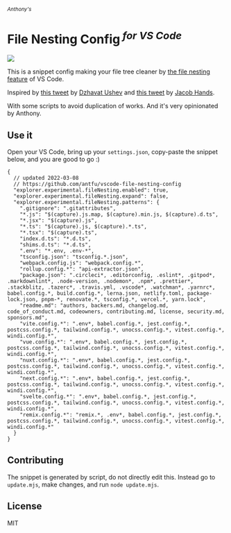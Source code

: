 <sub><em>Anthony's</em></sub>
<h1>File Nesting Config<sup><em> for VS Code</em></sup></h1>

![](https://user-images.githubusercontent.com/11247099/157142238-b00deecb-8d56-424f-9b20-ef6a6f5ddf99.png)

This is a snippet config making your file tree cleaner by [the file nesting feature](https://code.visualstudio.com/updates/v1_64#_explorer-file-nesting) of VS Code.

Inspired by [this tweet](https://twitter.com/dzhavatushev/status/1500511236634599430) by [Dzhavat Ushev](https://twitter.com/dzhavatushev) and [this tweet](https://twitter.com/jachands/status/1500173829733240844) by [Jacob Hands](https://twitter.com/jachands).

With some scripts to avoid duplication of works. And it's very opinionated by Anthony.

## Use it

Open your VS Code, bring up your `settings.json`, copy-paste the snippet below, and you are good to go :)

```jsonc
{
  // updated 2022-03-08
  // https://github.com/antfu/vscode-file-nesting-config
  "explorer.experimental.fileNesting.enabled": true,
  "explorer.experimental.fileNesting.expand": false,
  "explorer.experimental.fileNesting.patterns": {
    ".gitignore": ".gitattributes",
    "*.js": "$(capture).js.map, $(capture).min.js, $(capture).d.ts",
    "*.jsx": "$(capture).js",
    "*.ts": "$(capture).js, $(capture).*.ts",
    "*.tsx": "$(capture).ts",
    "index.d.ts": "*.d.ts",
    "shims.d.ts": "*.d.ts",
    ".env": "*.env, .env-*",
    "tsconfig.json": "tsconfig.*.json",
    "webpack.config.js": "webpack.config.*",
    "rollup.config.*": "api-extractor.json",
    "package.json": ".circleci*, .editorconfig, .eslint*, .gitpod*, .markdownlint*, .node-version, .nodemon*, .npm*, .prettier*, .stackblitz, .tazerc*, .travis.yml, .vscode*, .watchman*, .yarnrc*, babel.config.*, build.config.*, lerna.json, netlify.toml, package-lock.json, pnpm-*, renovate.*, tsconfig.*, vercel.*, yarn.lock",
    "readme.md": "authors, backers.md, changelog.md, code_of_conduct.md, codeowners, contributing.md, license, security.md, sponsors.md",
    "vite.config.*": ".env*, babel.config.*, jest.config.*, postcss.config.*, tailwind.config.*, unocss.config.*, vitest.config.*, windi.config.*",
    "vue.config.*": ".env*, babel.config.*, jest.config.*, postcss.config.*, tailwind.config.*, unocss.config.*, vitest.config.*, windi.config.*",
    "nuxt.config.*": ".env*, babel.config.*, jest.config.*, postcss.config.*, tailwind.config.*, unocss.config.*, vitest.config.*, windi.config.*",
    "next.config.*": ".env*, babel.config.*, jest.config.*, postcss.config.*, tailwind.config.*, unocss.config.*, vitest.config.*, windi.config.*",
    "svelte.config.*": ".env*, babel.config.*, jest.config.*, postcss.config.*, tailwind.config.*, unocss.config.*, vitest.config.*, windi.config.*",
    "remix.config.*": "remix.*, .env*, babel.config.*, jest.config.*, postcss.config.*, tailwind.config.*, unocss.config.*, vitest.config.*, windi.config.*"
  }
}
```

## Contributing

The snippet is generated by script, do not directly edit this. Instead go to `update.mjs`, make changes, and run `node update.mjs`.

## License

MIT
